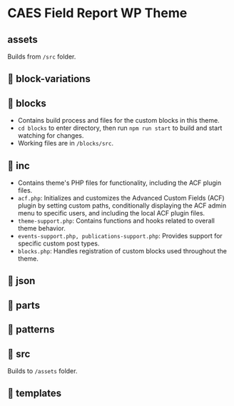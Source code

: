 # CAES Field Report WP Theme

## assets

Builds from `/src` folder.

## 📁 block-variations

## 📁 blocks

* Contains build process and files for the custom blocks in this theme. 
* `cd blocks` to enter directory, then run `npm run start` to build and start watching for changes.
* Working files are in `/blocks/src`.

## 📁 inc

* Contains theme's PHP files for functionality, including the ACF plugin files.
* `acf.php`: Initializes and customizes the Advanced Custom Fields (ACF) plugin by setting custom paths, conditionally displaying the ACF admin menu to specific users, and including the local ACF plugin files.
* `theme-support.php`: Contains functions and hooks related to overall theme behavior.
* `events-support.php, publications-support.php`: Provides support for specific custom post types.
* `blocks.php`: Handles registration of custom blocks used throughout the theme.

## 📁 json

## 📁 parts

## 📁 patterns

## 📁 src

Builds to `/assets` folder.

## 📁 templates
